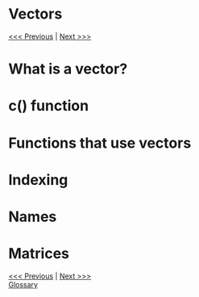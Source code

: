 Vectors
================

[\<\<\< Previous](03-objects.md) | [Next \>\>\>](05-data-types.md)

# What is a vector?

# c() function

# Functions that use vectors

# Indexing

# Names

# Matrices

[\<\<\< Previous](03-objects.md) | [Next \>\>\>](05-data-types.md)  
[Glossary](glossary.md)
